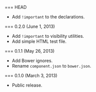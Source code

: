 === HEAD

* Add `!important` to the declarations.

=== 0.2.0 (June 1, 2013)

* Add `!important` to visibility utilities.
* Add simple HTML test file.

=== 0.1.1 (May 26, 2013)

* Add Bower ignores.
* Rename `component.json` to `bower.json`.

=== 0.1.0 (March 3, 2013)

* Public release.
